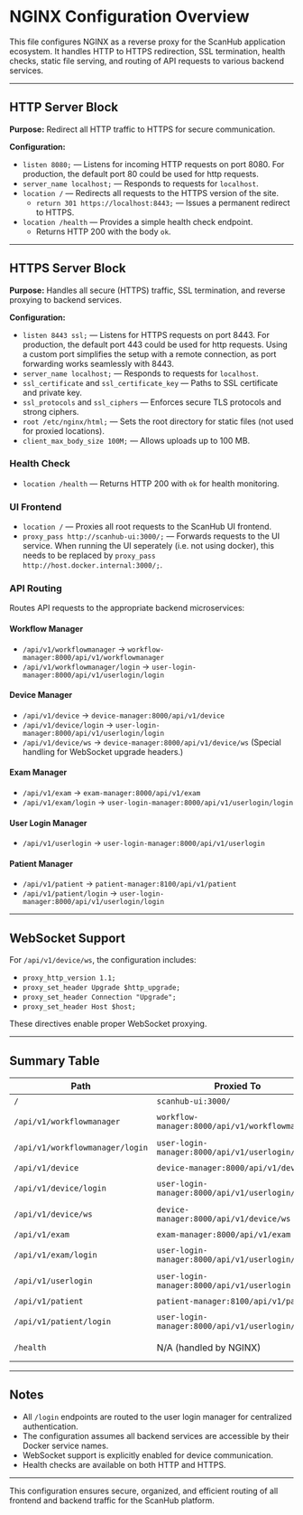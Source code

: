 # NGINX Configuration Overview

This file configures NGINX as a reverse proxy for the ScanHub application ecosystem. It handles HTTP to HTTPS redirection, SSL termination, health checks, static file serving, and routing of API requests to various backend services.

---

## HTTP Server Block

**Purpose:** Redirect all HTTP traffic to HTTPS for secure communication.

**Configuration:**
- `listen 8080;` — Listens for incoming HTTP requests on port 8080.
For production, the default port 80 could be used for http requests.
- `server_name localhost;` — Responds to requests for `localhost`.
- `location /` — Redirects all requests to the HTTPS version of the site.
  - `return 301 https://localhost:8443;` — Issues a permanent redirect to HTTPS.
- `location /health` — Provides a simple health check endpoint.
  - Returns HTTP 200 with the body `ok`.

---

## HTTPS Server Block

**Purpose:** Handles all secure (HTTPS) traffic, SSL termination, and reverse proxying to backend services.

**Configuration:**
- `listen 8443 ssl;` — Listens for HTTPS requests on port 8443.
For production, the default port 443 could be used for http requests.
Using a custom port simplifies the setup with a remote connection, as port forwarding works seamlessly with 8443.
- `server_name localhost;` — Responds to requests for `localhost`.
- `ssl_certificate` and `ssl_certificate_key` — Paths to SSL certificate and private key.
- `ssl_protocols` and `ssl_ciphers` — Enforces secure TLS protocols and strong ciphers.
- `root /etc/nginx/html;` — Sets the root directory for static files (not used for proxied locations).
- `client_max_body_size 100M;` — Allows uploads up to 100 MB.

### Health Check

- `location /health` — Returns HTTP 200 with `ok` for health monitoring.

### UI Frontend

- `location /` — Proxies all root requests to the ScanHub UI frontend.
- `proxy_pass http://scanhub-ui:3000/;` — Forwards requests to the UI service.
When running the UI seperately (i.e. not using docker), this needs to be replaced by `proxy_pass http://host.docker.internal:3000/;`.

### API Routing

Routes API requests to the appropriate backend microservices:

#### Workflow Manager
- `/api/v1/workflowmanager` → `workflow-manager:8000/api/v1/workflowmanager`
- `/api/v1/workflowmanager/login` → `user-login-manager:8000/api/v1/userlogin/login`

#### Device Manager
- `/api/v1/device` → `device-manager:8000/api/v1/device`
- `/api/v1/device/login` → `user-login-manager:8000/api/v1/userlogin/login`
- `/api/v1/device/ws` → `device-manager:8000/api/v1/device/ws`
(Special handling for WebSocket upgrade headers.)

#### Exam Manager
- `/api/v1/exam` → `exam-manager:8000/api/v1/exam`
- `/api/v1/exam/login` → `user-login-manager:8000/api/v1/userlogin/login`

#### User Login Manager
- `/api/v1/userlogin` → `user-login-manager:8000/api/v1/userlogin`

#### Patient Manager
- `/api/v1/patient` → `patient-manager:8100/api/v1/patient`
- `/api/v1/patient/login` → `user-login-manager:8000/api/v1/userlogin/login`

---

## WebSocket Support

For `/api/v1/device/ws`, the configuration includes:
- `proxy_http_version 1.1;`
- `proxy_set_header Upgrade $http_upgrade;`
- `proxy_set_header Connection "Upgrade";`
- `proxy_set_header Host $host;`

These directives enable proper WebSocket proxying.

---

## Summary Table

| Path                              | Proxied To                                 | Purpose                |
|------------------------------------|--------------------------------------------|------------------------|
| `/`                               | `scanhub-ui:3000/`                         | UI frontend            |
| `/api/v1/workflowmanager`         | `workflow-manager:8000/api/v1/workflowmanager` | Workflow API      |
| `/api/v1/workflowmanager/login`   | `user-login-manager:8000/api/v1/userlogin/login` | Auth for workflow |
| `/api/v1/device`                  | `device-manager:8000/api/v1/device`        | Device API             |
| `/api/v1/device/login`            | `user-login-manager:8000/api/v1/userlogin/login` | Auth for device   |
| `/api/v1/device/ws`               | `device-manager:8000/api/v1/device/ws`     | Device WebSocket       |
| `/api/v1/exam`                    | `exam-manager:8000/api/v1/exam`            | Exam API               |
| `/api/v1/exam/login`              | `user-login-manager:8000/api/v1/userlogin/login` | Auth for exam     |
| `/api/v1/userlogin`               | `user-login-manager:8000/api/v1/userlogin` | User login API         |
| `/api/v1/patient`                 | `patient-manager:8100/api/v1/patient`      | Patient API            |
| `/api/v1/patient/login`           | `user-login-manager:8000/api/v1/userlogin/login` | Auth for patient  |
| `/health`                         | N/A (handled by NGINX)                     | Health check           |

---

## Notes

- All `/login` endpoints are routed to the user login manager for centralized authentication.
- The configuration assumes all backend services are accessible by their Docker service names.
- WebSocket support is explicitly enabled for device communication.
- Health checks are available on both HTTP and HTTPS.

---

This configuration ensures secure, organized, and efficient routing of all frontend and backend traffic for the ScanHub platform.
